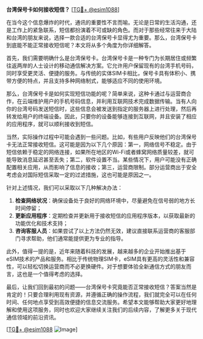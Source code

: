 **台湾保号卡如何接收短信？** [[TG💪+ @esim1088](https://t.me/s/esim1088)]

在当今这个信息爆炸的时代，通讯的重要性不言而喻。无论是日常的生活沟通，还是工作上的紧急联系，短信都扮演着不可或缺的角色。而对于那些经常往来于大陆和台湾的朋友来说，选择一款合适的台湾保号卡显得尤为重要。那么，台湾保号卡到底能不能正常接收短信呢？本文将从多个角度为你详细解答。

首先，我们需要明确什么是台湾保号卡。台湾保号卡是一种专门为长期居住或频繁往返两岸的人士设计的移动通信解决方案。它允许用户保留现有的台湾手机号码，同时享受更灵活、便捷的服务。与传统的实体SIM卡相比，保号卡具有体积小、携带方便的特点，并且支持多种网络制式，能够适应不同的使用环境。

那么，台湾保号卡是如何实现短信功能的呢？简单来说，这种卡通过与运营商合作，在云端维护用户的手机号码信息，并利用互联网技术完成数据传输。当有人向你的台湾号码发送短信时，这些信息会被发送到指定的服务器上进行处理，然后再转发给用户的终端设备。因此，只要你的设备能够连接到互联网，并且安装了相应的应用程序，就可以顺利接收到短信。

当然，实际操作过程中可能会遇到一些问题。比如，有些用户反映他们的台湾保号卡无法正常接收短信。这可能是因为以下几个原因：第一，网络信号不稳定。由于短信依赖于稳定的网络连接，如果所在地区的Wi-Fi或者蜂窝网络质量较差，就可能导致消息延迟甚至丢失；第二，软件设置不当。某些情况下，用户可能没有正确配置相关应用，从而影响了信息的接收；第三，运营商限制。部分运营商出于安全考虑会对国际短信采取一定的过滤措施，这也可能是原因之一。

针对上述情况，我们可以采取以下几种解决办法：

1. **检查网络状况**：确保设备处于良好的网络环境中，尽量避免在信号弱的地方长时间停留；
2. **更新应用程序**：定期检查并更新用于接收短信的应用程序版本，以获取最新的功能优化和技术支持；
3. **咨询客服人员**：如果尝试了以上方法仍然无效，建议直接联系运营商的客服部门寻求帮助，他们通常能提供更为专业的指导。

此外，值得一提的是，近年来随着科技的发展，越来越多的企业开始推出基于eSIM技术的产品和服务。相比于传统物理SIM卡，eSIM具有更高的灵活性和兼容性，可以轻松切换运营商而不必更换硬件。对于想要体验全新通信方式的朋友而言，这也是一个值得考虑的选择。

最后，让我们回到最初的问题——台湾保号卡究竟能否正常接收短信？答案当然是肯定的！只要合理利用现有资源，并遵循正确的操作流程，我们就完全可以在任何时间、任何地点享受到高效便捷的信息交流服务。希望本文能够帮助大家更好地理解和使用这项服务，同时也欢迎大家继续关注我们的后续内容，了解更多关于现代通信领域的前沿资讯。

[[TG💪+ @esim1088](https://t.me/s/esim1088) ![Image](https://i.postimg.cc/4NQfJmqS/Snipaste-2025-05-13-00-14-12.png)]